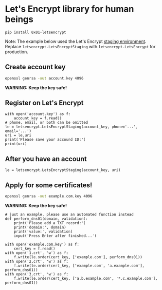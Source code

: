 # Let's Encrypt library for human beings

`pip install 0x01-letsencrypt`

Note: The example below used the Let's Encrypt
[staging environment](https://letsencrypt.org/docs/staging-environment/).
Replace `letsencrypt.LetsEncryptStaging` with `letsencrypt.LetsEncrypt`
for production.

## Create account key

```bash
openssl genrsa -out account.key 4096
```

**WARNING: Keep the key safe!**

## Register on Let's Encrypt

```python3
with open('account.key') as f:
    account_key = f.read()
# phone, email, or both can be omitted
le = letsencrypt.LetsEncryptStaging(account_key, phone='...', email='...')
uri = le.uri
print('Please save your accound ID:')
print(uri)
```

## After you have an account

```python3
le = letsencrypt.LetsEncryptStaging(account_key, uri)
```

## Apply for some certificates!

```bash
openssl genrsa -out example.com.key 4096
```

**WARNING: Keep the key safe!**

```python3
# just an example, please use an automated function instead
def perform_dns01(domain, validation):
    print('Please add a TXT record:')
    print('domain:', domain)
    print('value:', validation)
    input('Press Enter after finished...')

with open('example.com.key') as f:
    cert_key = f.read()
with open('1.crt', 'w') as f:
    f.write(le.order(cert_key, ['example.com'], perform_dns01))
with open('2.crt', 'w') as f:
    f.write(le.order(cert_key, ['example.com', 'a.example.com'], perform_dns01))
with open('3.crt', 'w') as f:
    f.write(le.order(cert_key, ['a.b.example.com', '*.c.example.com'], perform_dns01))
```
